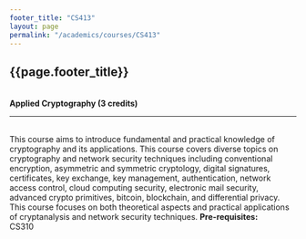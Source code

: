 ```yaml
---
footer_title: "CS413"
layout: page
permalink: "/academics/courses/CS413"
---
```


## {{page.footer_title}}

\
**Applied Cryptography (3 credits)**

---

\
This course aims to introduce fundamental and practical knowledge of cryptography and its applications. This course covers diverse topics on cryptography and network security techniques including conventional encryption, asymmetric and symmetric cryptology, digital signatures, certificates, key exchange, key management, authentication, network access control, cloud computing security, electronic mail security, advanced crypto primitives, bitcoin, blockchain, and differential privacy. This course focuses on both theoretical aspects and practical applications of cryptanalysis and network security techniques.
**Pre-requisites:**
\
CS310
